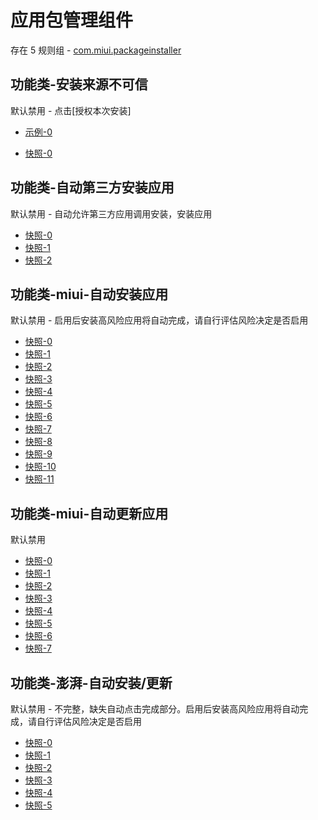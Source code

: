 # 应用包管理组件

存在 5 规则组 - [com.miui.packageinstaller](/src/apps/com.miui.packageinstaller.ts)

## 功能类-安装来源不可信

默认禁用 - 点击[授权本次安装]

- [示例-0](https://m.gkd.li/57941037/e30144c7-c895-4950-a91d-9ce56a8570c8)

- [快照-0](https://i.gkd.li/i/14456398)

## 功能类-自动第三方安装应用

默认禁用 - 自动允许第三方应用调用安装，安装应用

- [快照-0](https://i.gkd.li/i/12874746)
- [快照-1](https://i.gkd.li/i/13054478)
- [快照-2](https://i.gkd.li/i/13399425)

## 功能类-miui-自动安装应用

默认禁用 - 启用后安装高风险应用将自动完成，请自行评估风险决定是否启用

- [快照-0](https://i.gkd.li/i/12818034)
- [快照-1](https://i.gkd.li/i/12818054)
- [快照-2](https://i.gkd.li/i/12889120)
- [快照-3](https://i.gkd.li/i/12888410)
- [快照-4](https://i.gkd.li/i/12889120)
- [快照-5](https://i.gkd.li/i/12889135)
- [快照-6](https://i.gkd.li/i/12889137)
- [快照-7](https://i.gkd.li/i/12889148)
- [快照-8](https://i.gkd.li/i/12889148)
- [快照-9](https://i.gkd.li/i/12818044)
- [快照-10](https://i.gkd.li/i/13229404)
- [快照-11](https://i.gkd.li/i/13501872)

## 功能类-miui-自动更新应用

默认禁用

- [快照-0](https://i.gkd.li/i/12817988)
- [快照-1](https://i.gkd.li/i/12910080)
- [快照-2](https://i.gkd.li/i/13024731)
- [快照-3](https://i.gkd.li/i/13038465)
- [快照-4](https://i.gkd.li/i/13024730)
- [快照-5](https://i.gkd.li/i/13024731)
- [快照-6](https://i.gkd.li/i/12817999)
- [快照-7](https://i.gkd.li/i/13255733)

## 功能类-澎湃-自动安装/更新

默认禁用 - 不完整，缺失自动点击完成部分。启用后安装高风险应用将自动完成，请自行评估风险决定是否启用

- [快照-0](https://i.gkd.li/i/14083552)
- [快照-1](https://i.gkd.li/i/14083554)
- [快照-2](https://i.gkd.li/i/14653062)
- [快照-3](https://i.gkd.li/i/14653087)
- [快照-4](https://i.gkd.li/i/14654045)
- [快照-5](https://i.gkd.li/i/14653096)
